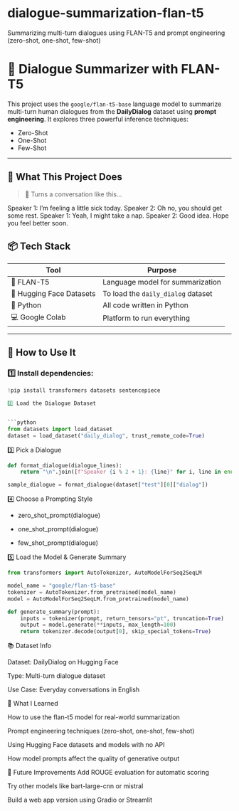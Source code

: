 # dialogue-summarization-flan-t5
Summarizing multi-turn dialogues using FLAN-T5 and prompt engineering (zero-shot, one-shot, few-shot)


# 🧠 Dialogue Summarizer with FLAN-T5

This project uses the `google/flan-t5-base` language model to summarize multi-turn human dialogues from the **DailyDialog** dataset using **prompt engineering**. It explores three powerful inference techniques:

- Zero-Shot
- One-Shot
- Few-Shot


---

## 🧩 What This Project Does

> 💬 Turns a conversation like this...

Speaker 1: I’m feeling a little sick today.
Speaker 2: Oh no, you should get some rest.
Speaker 1: Yeah, I might take a nap.
Speaker 2: Good idea. Hope you feel better soon.


## 📦 Tech Stack

| Tool        | Purpose                             |
|-------------|-------------------------------------|
| 🧠 FLAN-T5    | Language model for summarization     |
| 🤗 Hugging Face Datasets | To load the `daily_dialog` dataset |
| 🐍 Python     | All code written in Python          |
| 💻 Google Colab | Platform to run everything    |

---

## 🚀 How to Use It

### 1️⃣ Install dependencies:

  ```python
  !pip install transformers datasets sentencepiece
  
2️⃣ Load the Dialogue Dataset


```python
from datasets import load_dataset
dataset = load_dataset("daily_dialog", trust_remote_code=True)
```

3️⃣ Pick a Dialogue

```python
def format_dialogue(dialogue_lines):
    return "\n".join([f"Speaker {i % 2 + 1}: {line}" for i, line in enumerate(dialogue_lines)])

sample_dialogue = format_dialogue(dataset["test"][0]["dialog"])
```

4️⃣ Choose a Prompting Style

- zero_shot_prompt(dialogue)

- one_shot_prompt(dialogue)

- few_shot_prompt(dialogue)


5️⃣ Load the Model & Generate Summary

```python
from transformers import AutoTokenizer, AutoModelForSeq2SeqLM

model_name = "google/flan-t5-base"
tokenizer = AutoTokenizer.from_pretrained(model_name)
model = AutoModelForSeq2SeqLM.from_pretrained(model_name)
```

```python
def generate_summary(prompt):
    inputs = tokenizer(prompt, return_tensors="pt", truncation=True)
    output = model.generate(**inputs, max_length=100)
    return tokenizer.decode(output[0], skip_special_tokens=True)
```

📚 Dataset Info

Dataset: DailyDialog on Hugging Face

Type: Multi-turn dialogue dataset

Use Case: Everyday conversations in English

📌 What I Learned

How to use the flan-t5 model for real-world summarization

Prompt engineering techniques (zero-shot, one-shot, few-shot)

Using Hugging Face datasets and models with no API

How model prompts affect the quality of generative output




🧠 Future Improvements
Add ROUGE evaluation for automatic scoring

Try other models like bart-large-cnn or mistral

Build a web app version using Gradio or Streamlit
